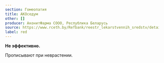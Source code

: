 ```yaml
---
section: Гомеопатия
title: АКОседум
other: []
producer: АконитФарма СООО, Республика Беларусь
source: https://www.rceth.by/Refbank/reestr_lekarstvennih_sredstv/details/17_03_1909
label: red
---
```


**Не эффективно.**

Прописывают при неврастении.
